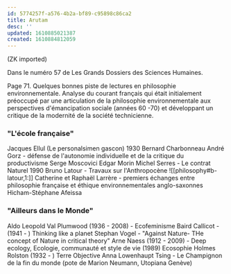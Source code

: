 ```yaml
---
id: 5774257f-a576-4b2a-bf89-c95898c86ca2
title: Arutam
desc: ''
updated: 1610885021387
created: 1610884812059
---
```

(ZK imported)

Dans le numéro 57 de Les Grands Dossiers des Sciences Humaines.

Page 71. Quelques bonnes piste de lectures en philosophie environnementale.
Analyse du courant français qui était initialement préoccupé par une articulation de la philosophie environnementale aux perspectives d'émancipation sociale (années 60 -70) et développant un critique de la modernité de la société technicienne.

### "L'école française"

Jacques Ellul (Le personalsimen gascon) 1930
Bernard Charbonneau
André Gorz - défense de l'autonomie individuelle et de la critique du productivisme
Serge Moscovici
Edgar Morin
Michel Serres - Le contrat Naturel 1990
Bruno Latour - Travaux sur l'Anthropocène ![[philosophy#b-latour,1:]]
Catherine et Raphaël Larrère - premiers échanges entre philosophie française et éthique environnementales anglo-saxonnes
Hicham-Stéphane Afeissa

### "Ailleurs dans le Monde"

Aldo Leopold
Val Plumwood (1936 - 2008) - Ecofeminisme
Baird Callicot - (1941 - ) Thinking like a planet
Stephan Vogel - "Against Nature- THe concept of Nature in critical theory"
Arne Naess (1912 - 2009) - Deep ecology, Ecologie, communauté et style de vie (1989) Ecosophie
Holmes Rolston (1932 - ) Terre Objective
Anna Lowenhaupt Tsing - Le Champignon de la fin du monde (pote de Marion Neumann, Utopiana Genève)

